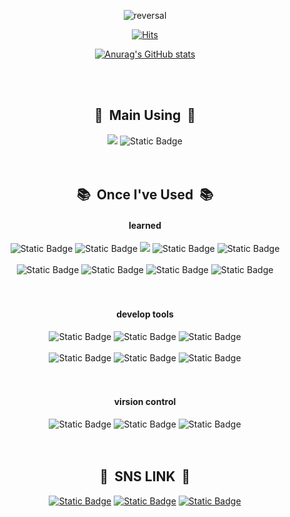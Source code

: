 <div align="center">
<a align="center">

<!-- 헤더 -->
![reversal](https://capsule-render.vercel.app/api?type=waving&section=footer&color=393E46&animation=twinkling&height=80&fontAlign=30&fontSize=30&descAlign=60&descAlignY=50&theme=Cylinder)

<!-- 방문자 수 뱃지 -->
[![Hits](https://hits.seeyoufarm.com/api/count/incr/badge.svg?url=https%3A%2F%2Fgithub.com%2Fsts06017&count_bg=%2300ADB5&title_bg=%23393E46&icon=github.svg&icon_color=%23E7E7E7&title=GitHub&edge_flat=false)](https://hits.seeyoufarm.com)

<!-- 깃헙 스태터스 -->
[![Anurag's GitHub stats](https://github-readme-stats.vercel.app/api?username=sts06017&show_icons=true&icon_color=393E46&text_color=EEEEEE&theme=transparent&title_color=00ADB5&locale=en)](https://github.com/anuraghazra/github-readme-stats)

<br>
<br>

<!-- 바디1 -->
<h2> 💪&nbsp Main Using &nbsp💪 </h2>
 <div>
  <img src="https://img.shields.io/badge/Kotlin-7F52FF?style=flat-square&logo=kotlin&logoColor=white">
  <img alt="Static Badge" src="https://img.shields.io/badge/SWIFT-%23F05138?style=flat&logo=swift&logoColor=white&logoSize=auto&labelColor=White">
 </div>

<br>
<br>

<!-- 바디2 -->
<h2> 📚&nbsp Once I've Used &nbsp📚 </h2>

 <!-- 배운 언어 -->
 <h4> learned </h4>
 <div>
  <img alt="Static Badge" src="https://img.shields.io/badge/C-%23A8B9CC?style=flat&logo=c&logoColor=white&logoSize=auto&labelColor=White">
  <img alt="Static Badge" src="https://img.shields.io/badge/C%2B%2B-%2300599C?style=flat&logo=cplusplus&logoColor=white&logoSize=auto&labelColor=White">
  <img src="https://img.shields.io/badge/python-3776AB?style=flat-square&logo=python&logoColor=white"> 
  <img alt="Static Badge" src="https://img.shields.io/badge/LINUX-%23FCC624?style=flat&logo=linux&logoColor=white&logoSize=auto&labelColor=White&color=White">
  <img alt="Static Badge" src="https://img.shields.io/badge/HTML-%23E34F26?style=flat&logo=html5&logoColor=white&logoSize=auto&labelColor=White">
 </div>
 <br>
 <div>
  <img alt="Static Badge" src="https://img.shields.io/badge/JAVA-%230085CA?style=flat&logoSize=auto&labelColor=White">
  <img alt="Static Badge" src="https://img.shields.io/badge/JAVASCRIPT-%23F7DF1E?style=flat&logo=javascript&logoColor=black&logoSize=auto">
  <img alt="Static Badge" src="https://img.shields.io/badge/ORACLE-%23F80000?style=flat&logo=oracle&logoColor=white&logoSize=auto">
  <img alt="Static Badge" src="https://img.shields.io/badge/MYSQL-%234479A1?style=flat&logo=mysql&logoColor=white&logoSize=auto">
 </div>
 
 <br>
 <br>

<!-- 사용 개발 도구 -->
 <h4> develop tools </h4>
 <div>
  <img alt="Static Badge" src="https://img.shields.io/badge/ANDROID%20STUDIO-%2334A853?style=flat&logo=android&logoColor=white&logoSize=auto&labelColor=White">
  <img alt="Static Badge" src="https://img.shields.io/badge/XCODE-%23147EFB?style=flat&logo=xcode&logoColor=white&logoSize=auto&labelColor=White">
  <img alt="Static Badge" src="https://img.shields.io/badge/VISUAL%20STUDIO-%235C2D91?style=flat&logo=visualstudio&logoColor=white&logoSize=auto&labelColor=White">
 </div>
 <br>
 <div>
  <img alt="Static Badge" src="https://img.shields.io/badge/VSCODE-%23007ACC?style=flat&logo=visualstudiocode&logoColor=white&logoSize=auto&labelColor=White">
  <img alt="Static Badge" src="https://img.shields.io/badge/ECLIPSE%20IDE-%232C2255?style=flat&logo=eclipseide&logoColor=white&logoSize=auto">
  <img alt="Static Badge" src="https://img.shields.io/badge/ANACONDA-%2344A833?style=flat&logo=anaconda&logoColor=white&logoSize=auto">
 </div>
 
 <br>
 <br>

<h4> virsion control </h4>
<div>
 <img alt="Static Badge" src="https://img.shields.io/badge/GIT-%23F05032?style=flat&logo=git&logoColor=white&logoSize=auto">
 <img alt="Static Badge" src="https://img.shields.io/badge/GITHUB-%23181717?style=flat&logo=github&logoColor=white&logoSize=auto">
 <img alt="Static Badge" src="https://img.shields.io/badge/SOURCE%20TREE-%230052CC?style=flat&logo=sourcetree&logoColor=white&logoSize=auto">
</div>

 <br>
 <br>

 <!-- sns링크 -->
 <h2> 💬&nbsp SNS LINK &nbsp💬 </h2>
 
<a href="https://www.instagram.com/seungho4923/"><img alt="Static Badge" src="https://img.shields.io/badge/INSTAGRAM-%23E4405F?style=flat&logo=instagram&logoColor=white&logoSize=auto&labelColor=White"/></a>
<a href="mailto:sts06017@naver.com"><img alt="Static Badge" src="https://img.shields.io/badge/NAVER-%2303C75A?style=flat&logo=naver&logoColor=white&logoSize=small&labelColor=White"/></a>
<a href="https://open.kakao.com/o/sCaEHayg"><img alt="Static Badge" src="https://img.shields.io/badge/KAKAOTALK-%23FFCD00?style=flat&logo=kakaotalk&logoColor=black&logoSize=small&labelColor=White"></a>

